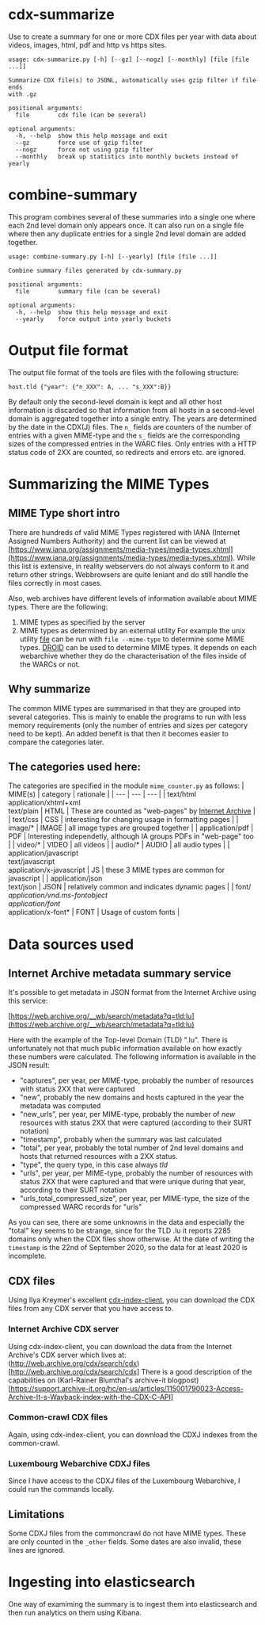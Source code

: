 # cdx-summarize

Use to create a summary for one or more CDX files per year with data about videos, images, html, pdf and http vs https sites. 
```
usage: cdx-summarize.py [-h] [--gz] [--nogz] [--monthly] [file [file ...]]

Summarize CDX file(s) to JSONL, automatically uses gzip filter if file ends
with .gz

positional arguments:
  file        cdx file (can be several)

optional arguments:
  -h, --help  show this help message and exit
  --gz        force use of gzip filter
  --nogz      force not using gzip filter
  --monthly   break up statistics into monthly buckets instead of yearly
```

# combine-summary
This program combines several of these summaries into a single one where each 2nd level domain only appears once. It can also run on a single file where then any duplicate entries for a single 2nd level domain are added together.
```
usage: combine-summary.py [-h] [--yearly] [file [file ...]]

Combine summary files generated by cdx-summary.py

positional arguments:
  file        summary file (can be several)

optional arguments:
  -h, --help  show this help message and exit
  --yearly    force output into yearly buckets
```

# Output file format
The output file format of the tools are files with the following structure:
```
host.tld {"year": {"n_XXX": A, ... "s_XXX":B}}
```
By default only the second-level domain is kept and all other host information is discarded so that information from all hosts in a second-level domain is aggregated together into a single entry. The years are determined by the date in the CDX(J) files. The `n_` fields are counters of the number of entries with a given MIME-type and the `s_` fields are the corresponding sizes of the compressed entries in the WARC files. Only entries with a HTTP status code of 2XX are counted, so redirects and errors etc. are ignored.

# Summarizing the MIME Types

## MIME Type short intro
There are hundreds of valid MIME Types registered with IANA (Internet Assigned Numbers Authority) and the current list can be viewed at [https://www.iana.org/assignments/media-types/media-types.xhtml](https://www.iana.org/assignments/media-types/media-types.xhtml). While this list is extensive, in reality webservers do not always conform to it and return other strings. Webbrowsers are quite leniant and do still handle the files correctly in most cases.

Also, web archives have different levels of information available about MIME types. There are the following:
1. MIME types as specified by the server
2. MIME types as determined by an external utility
For example the unix utility [file](https://linux.die.net/man/1/file) can be run with `file --mime-type` to determine some MIME types. [DROID](https://www.nationalarchives.gov.uk/documents/information-management/droid-user-guide.pdf) can be used to determine MIME types. It depends on each webarchive whether they do the characterisation of the files inside of the WARCs or not.

## Why summarize
The common MIME types are summarised in that they are grouped into several categories. This is mainly to enable the programs to run with less memory requirements (only the number of entries and sizes per category need to be kept). An added benefit is that then it becomes easier to compare the categories later.

## The categories used here:
The categories are specified in the module `mime_counter.py` as follows:
| MIME(s) | category | rationale |
| --- | --- | --- |
| text/html<br/>application/xhtml+xml<br/>text/plain | HTML | These are counted as "web-pages" by [Internet Archive](https://blog.archive.org/2016/10/23/defining-web-pages-web-sites-and-web-captures/) |
| text/css | CSS | interesting for changing usage in formatting pages |
| image/* | IMAGE | all image types are grouped together |
| application/pdf | PDF | Interesting independetly, although IA groups PDFs in "web-page" too |
| video/* | VIDEO | all videos |
| audio/* | AUDIO | all audio types |
| application/javascript<br/>text/javascript<br/>application/x-javascript | JS | these 3 MIME types are common for javascript |
| application/json<br/>text/json | JSON | relatively common and indicates dynamic pages |
| font/*<br/>application/vnd.ms-fontobject<br/>application/font*<br/>application/x-font* | FONT | Usage of custom fonts |

# Data sources used

## Internet Archive metadata summary service
It's possible to get metadata in JSON format from the Internet Archive using this service:

[https://web.archive.org/__wb/search/metadata?q=tld:lu](https://web.archive.org/__wb/search/metadata?q=tld:lu)

Here with the example of the Top-level Domain (TLD) ".lu". There is unfortunately not that much public information available on how exactly these numbers were calculated. The following information is available in the JSON result:
- "captures", per year, per MIME-type, probably the number of resources with status 2XX that were captured
- "new", probably the new domains and hosts captured in the year the metadata was computed
- "new_urls", per year, per MIME-type, probably the number of *new* resources with status 2XX that were captured (according to their SURT notation)
- "timestamp", probably when the summary was last calculated
- "total", per year, probably the total number of 2nd level domains and hosts that returned resources with a 2XX status. 
- "type", the query type, in this case always *tld*
- "urls", per year, per MIME-type, probably the number of resources with status 2XX that were captured and that were unique during that year, according to their SURT notation
- "urls_total_compressed_size", per year, per MIME-type, the size of the compressed WARC records for "urls"

As you can see, there are some unknowns in the data and especially the "total" key seems to be strange, since for the TLD .lu it reports 2285 domains only when the CDX files show otherwise. At the date of writing the `timestamp` is the 22nd of September 2020, so the data for at least 2020 is incomplete.

## CDX files
Using Ilya Kreymer's excellent [cdx-index-client](https://github.com/ikreymer/cdx-index-client), you can download the CDX files from any CDX server that you have access to. 

### Internet Archive CDX server
Using cdx-index-client, you can download the data from the Internet Archive's CDX server which lives at:
(http://web.archive.org/cdx/search/cdx)[http://web.archive.org/cdx/search/cdx]
There is a good description of the capabilities on (Karl-Rainer Blumthal's archive-it blogpost)[https://support.archive-it.org/hc/en-us/articles/115001790023-Access-Archive-It-s-Wayback-index-with-the-CDX-C-API]

### Common-crawl CDX files
Again, using cdx-index-client, you can download the CDXJ indexes from the common-crawl.

### Luxembourg Webarchive CDXJ files
Since I have access to the CDXJ files of the Luxembourg Webarchive, I could run the commands locally.

## Limitations
Some CDXJ files from the commoncrawl do not have MIME types. These are only counted in the `_other` fields. Some dates are also invalid, these lines are ignored.

# Ingesting into elasticsearch
One way of examiming the summary is to ingest them into elasticsearch and then run analytics on them using Kibana.
